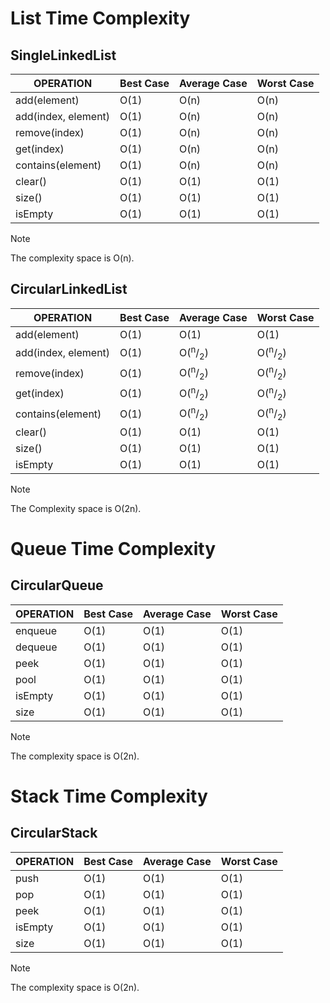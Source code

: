 # List Time Complexity

## SingleLinkedList
| OPERATION           | Best Case    | Average Case | Worst Case   |
|---------------------|--------------|--------------|--------------|
| add(element)        | O(1)         | O(n)         | O(n)         |
| add(index, element) | O(1)         | O(n)         | O(n)         |
| remove(index)       | O(1)         | O(n)         | O(n)         |
| get(index)          | O(1)         | O(n)         | O(n)         |
| contains(element)   | O(1)         | O(n)         | O(n)         |
| clear()             | O(1)         | O(1)         | O(1)         |
| size()              | O(1)         | O(1)         | O(1)         |
| isEmpty             | O(1)         | O(1)         | O(1)         |

> [!NOTE]
> The complexity space is O(n).

## CircularLinkedList
| OPERATION           | Best Case  | Average Case                 | Worst Case                   |
|---------------------|------------|------------------------------|------------------------------|
| add(element)        | O(1)       | O(1)                         | O(1)                         |
| add(index, element) | O(1)       | O(<sup>n</sup>/<sub>2</sub>) | O(<sup>n</sup>/<sub>2</sub>) |
| remove(index)       | O(1)       | O(<sup>n</sup>/<sub>2</sub>) | O(<sup>n</sup>/<sub>2</sub>) |
| get(index)          | O(1)       | O(<sup>n</sup>/<sub>2</sub>) | O(<sup>n</sup>/<sub>2</sub>) |
| contains(element)   | O(1)       | O(<sup>n</sup>/<sub>2</sub>) | O(<sup>n</sup>/<sub>2</sub>) |
| clear()             | O(1)       | O(1)                         | O(1)                         |
| size()              | O(1)       | O(1)                         | O(1)                         |
| isEmpty             | O(1)       | O(1)                         | O(1)                         |

> [!NOTE]
> The Complexity space is O(2n).

# Queue Time Complexity

## CircularQueue
| OPERATION | Best Case | Average Case | Worst Case |
|-----------|-----------|--------------|------------|
| enqueue   | O(1)      | O(1)         | O(1)       |
| dequeue   | O(1)      | O(1)         | O(1)       |
| peek      | O(1)      | O(1)         | O(1)       |
| pool      | O(1)      | O(1)         | O(1)       |
| isEmpty   | O(1)      | O(1)         | O(1)       |
| size      | O(1)      | O(1)         | O(1)       |

> [!NOTE]
> The complexity space is O(2n).

# Stack Time Complexity

## CircularStack
| OPERATION | Best Case | Average Case | Worst Case |
|-----------|-----------|--------------|------------|
| push      | O(1)      | O(1)         | O(1)       |
| pop       | O(1)      | O(1)         | O(1)       |
| peek      | O(1)      | O(1)         | O(1)       |
| isEmpty   | O(1)      | O(1)         | O(1)       |
| size      | O(1)      | O(1)         | O(1)       |

> [!NOTE]
> The complexity space is O(2n).